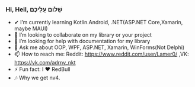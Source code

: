 ### Hi, Heil, שָׁלוֹם עֲלֵיכֶם


- ✔ I’m currently learning Kotlin.Android, .NET(ASP.NET Core,Xamarin, maybe MAUI)
- 👯 I’m looking to collaborate on my library or your project
- 👀 I’m looking for help with documentation for my library 
- 💬 Ask me about OOP, WPF, ASP.NET, Xamarin, WinForms(Not Delphi)
- 📫 How to reach me: Reddit: https://www.reddit.com/user/Lamer0/ ,VK: https://vk.com/adrnv_nkt
- ⚡ Fun fact: I ❤ RedBull 
- 🎶 Why we get nv4.

                    
                    
                    
                    

